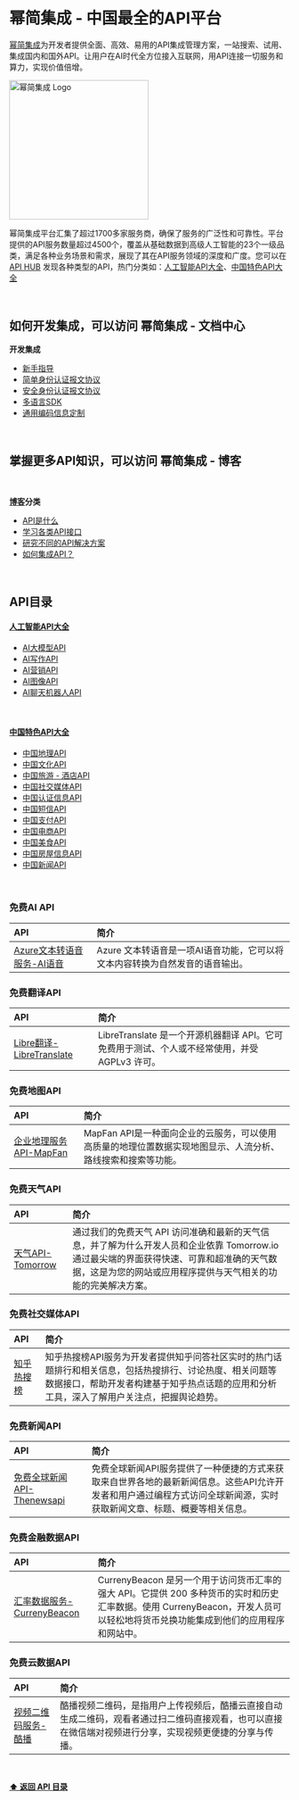 # 幂简集成 - 中国最全的API平台
[幂简集成](https://www.explinks.com)为开发者提供全面、高效、易用的API集成管理方案，一站搜索、试用、集成国内和国外API。让用户在AI时代全方位接入互联网，用API连接一切服务和算力，实现价值倍增。
<br >

<p>
    <a href="https://www.explinks.com">
        <div>
            <img src="https://github.com/Explinks/API-Resources/blob/main/image.png" width="250" alt="幂简集成 Logo" />
        </div>
    </a>
  </p>

幂简集成平台汇集了超过1700多家服务商，确保了服务的广泛性和可靠性。平台提供的API服务数量超过4500个，覆盖从基础数据到高级人工智能的23个一级品类，满足各种业务场景和需求，展现了其在API服务领域的深度和广度。您可以在 [API HUB](https://www.explinks.com/api) 发现各种类型的API，热门分类如：[人工智能API大全](#ai-api-directory)、[中国特色API大全](#china-api-directory)


<br >

## 如何开发集成，可以访问 幂简集成 - 文档中心

<strong>开发集成</strong>

* [新手指导](welcome.md)
* [简单身份认证报文协议](simple-auth.md)
* [安全身份认证报文协议](security-auth.md)
* [多语言SDK](sdk.md)
* [通用编码信息定制](common-code.md)


<br />

## 掌握更多API知识，可以访问 幂简集成 - 博客

<br >

<strong>[博客](https://www.explinks.com/blog)分类</strong>

* [API是什么](https://www.explinks.com/blog/category/api-concept)
* [学习各类API接口](https://www.explinks.com/blog/category/api-discovery)
* [研究不同的API解决方案](https://www.explinks.com/blog/category/api-solution)
* [如何集成API？](https://www.explinks.com/blog/category/api-integration)

<br />

## API目录


#### [人工智能API大全](https://www.explinks.com/bookmark/ai_api_nav) <a name="ai-api-directory" style="color: blue;"></a>


* [AI大模型API](#fai_llm_api)
* [AI写作API](#ai_write_api)
* [AI营销API](#ai_marketing_api)
* [AI图像API](#ai_image_api)
* [AI聊天机器人API](#ai_chatbot_api)
  

<br >

#### [中国特色API大全](https://www.explinks.com/bookmark/free_api_nav) <a name="china-api-directory" style="color: blue;"></a>


* [中国地理API](#china_geo_api)
* [中国文化API](#china_culture_api)
* [中国旅游 - 酒店API](#china_tourism_api)
* [中国社交媒体API](#china_social_media_api)
* [中国认证信息API](#china_kyc_api)
* [中国短信API](#china_sms_api)
* [中国支付API](#chian_pay_api)
* [中国电商API](#china_ecommerce_api)
* [中国美食API](#china_food_api)
* [中国房屋信息API](#china_real_estate_api)
* [中国新闻API](#china_news_api)

<br >

### 免费AI API
| API | 简介 |
|:---|:---|
| [Azure文本转语音服务-AI语音](https://www.explinks.com/api/scd20240409496716e675b7) | Azure 文本转语音是一项AI语音功能，它可以将文本内容转换为自然发音的语音输出。|



### 免费翻译API
| API | 简介 |
|:---|:---|
| [Libre翻译-LibreTranslate ](https://www.explinks.com/api/scd2024061355232e064a47) |  LibreTranslate 是一个开源机器翻译 API。它可免费用于测试、个人或不经常使用，并受 AGPLv3 许可。|


### 免费地图API
| API | 简介 |
|:---|:---|
| [企业地理服务API-MapFan](https://www.explinks.com/api/scd20240616445022fe5be7) |  MapFan API是一种面向企业的云服务，可以使用高质量的地理位置数据实现地图显示、人流分析、路线搜索和搜索等功能。|


### 免费天气API
| API | 简介 |
|:---|:---|
| [天气API-Tomorrow ](https://www.explinks.com/api/scd20240616205222fe5b62) | 通过我们的免费天气 API 访问准确和最新的天气信息，并了解为什么开发人员和企业依靠 Tomorrow.io 通过最尖端的界面获得快速、可靠和超准确的天气数据，这是为您的网站或应用程序提供与天气相关的功能的完美解决方案。|

### 免费社交媒体API
| API | 简介 |
|:---|:---|
| [知乎热搜榜](https://www.explinks.com/api/scd2024031447870ae64ec2) | 知乎热搜榜API服务为开发者提供知乎问答社区实时的热门话题排行和相关信息，包括热搜排行、讨论热度、相关问题等数据接口，帮助开发者构建基于知乎热点话题的应用和分析工具，深入了解用户关注点，把握舆论趋势。|


### 免费新闻API
| API | 简介 |
|:---|:---|
| [免费全球新闻API-Thenewsapi](https://www.explinks.com/api/scd20240808320037fa53f8) | 免费全球新闻API服务提供了一种便捷的方式来获取来自世界各地的最新新闻信息。这些API允许开发者和用户通过编程方式访问全球新闻源，实时获取新闻文章、标题、概要等相关信息。|


### 免费金融数据API
| API | 简介 |
|:---|:---|
| [汇率数据服务-CurrenyBeacon](https://www.explinks.com/api/scd202407249375084cd875) | CurrenyBeacon 是另一个用于访问货币汇率的强大 API。它提供 200 多种货币的实时和历史汇率数据。使用 CurrenyBeacon，开发人员可以轻松地将货币兑换功能集成到他们的应用程序和网站中。|

### 免费云数据API
| API | 简介 |
|:---|:---|
| [视频二维码服务-酷播](https://www.explinks.com/api/scd2024071113901877ba08) | 酷播视频二维码，是指用户上传视频后，酷播云直接自动生成二维码，观看者通过扫二维码直接观看，也可以直接在微信端对视频进行分享，实现视频更便捷的分享与传播。|


<br >

**[⬆ 返回 API 目录](#API目录)**

